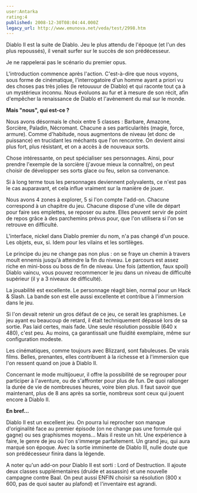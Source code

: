 ```yaml
---
user:Antarka
rating:4
published: 2008-12-30T08:04:44.000Z
legacy_url: http://www.emunova.net/veda/test/2998.htm
---
```

Diablo II est la suite de Diablo. Jeu le plus attendu de l'époque (et l'un des plus repoussés), il venait surfer sur le succès de son prédécesseur.  

  

Je ne rappelerai pas le scénario du premier opus.  

  

L'introduction commence après l'action. C'est-à-dire que nous voyons, sous forme de cinématique, l'interrogatoire d'un homme ayant a priori vu des choses pas très jolies (le retouuuur de Diablo) et qui raconte tout ça à un mystérieux inconnu. Nous évoluons au fur et à mesure de son récit, afin d'empêcher la renaissance de Diablo et l'avènement du mal sur le monde.  

  

  

**Mais "nous", qui est-ce ?**  

  

Nous avons désormais le choix entre 5 classes : Barbare, Amazone, Sorcière, Paladin, Nécromant. Chacune a ses particularités (magie, force, armure). Comme d'habitude, nous augmentons de niveau (et donc de puissance) en trucidant les méchants que l'on rencontre. On devient ainsi plus fort, plus résistant, et on a accès à de nouveaux sorts.  

  

Chose intéressante, on peut spécialiser ses personnages. Ainsi, pour prendre l'exemple de la sorcière (j'avoue mieux la connaître), on peut choisir de développer ses sorts glace ou feu, selon sa convenance.  

Si à long terme tous les personnages deviennent polyvalents, ce n'est pas le cas auparavant, et cela influe vraiment sur la manière de jouer.  

  

Nous avons 4 zones à explorer, 5 si l'on compte l'add-on. Chacune correspond à un chapitre du jeu. Chacune dispose d'une ville de départ pour faire ses emplettes, se reposer ou autre. Elles peuvent servir de point de repos grâce à des parchemins prévus pour, que l'on utilisera si l'on se retrouve en difficulté.  

  

L'interface, nickel dans Diablo premier du nom, n'a pas changé d'un pouce. Les objets, eux, si. Idem pour les vilains et les sortilèges.  

  

Le principe du jeu ne change pas non plus : on se fraye un chemin à travers moult ennemis jusqu'à atteindre la fin du niveau. Le parcours est assez riche en mini-boss ou boss de fin de niveau. Une fois (attention, faux spoil) Diablo vaincu, vous pouvez recommencer le jeu dans un niveau de difficulté supérieur (il y a 3 niveaux de difficulté).  

  

  

La jouabilité est excellente. Le personnage réagit bien, normal pour un Hack & Slash. La bande son est elle aussi excellente et contribue à l'immersion dans le jeu.  

  

Si l'on devait retenir un gros défaut de ce jeu, ce serait les graphismes. Le jeu ayant eu beaucoup de retard, il était techniquement dépassé lors de sa sortie. Pas laid certes, mais fade. Une seule résolution possible (640 x 480), c'est peu. Au moins, ça garantissait une fluidité exemplaire, même sur configuration modeste.  

  

Les cinématiques, comme toujours avec Blizzard, sont fabuleuses. De vrais films. Belles, prenantes, elles contribuent à la richesse et à l'immersion que l'on ressent quand on joue à Diablo II.  

  

Concernant le mode multijoueur, il offre la possibilité de se regrouper pour participer à l'aventure, ou de s'affronter pour plus de fun. De quoi rallonger la durée de vie de nombreuses heures, voire bien plus. Il faut savoir que maintenant, plus de 8 ans après sa sortie, nombreux sont ceux qui jouent encore à Diablo II.  

  

  

**En bref...**  

  

Diablo II est un excellent jeu. On pourra lui reprocher son manque d'originalité face au premier épisode (on ne change pas une formule qui gagne) ou ses graphismes moyens... Mais il reste un hit. Une expérience à faire, le genre de jeu où l'on s'immerge parfaitement. Un grand jeu, qui aura marqué son époque. Avec la sortie imminente de Diablo III, nulle doute que son prédécesseur finira dans la légende.  

  

  

  

A noter qu'un add-on pour Diablo II est sorti : Lord of Destruction. Il ajoute deux classes supplémentaires (druide et assassin) et une nouvelle campagne contre Baal. On peut aussi ENFIN choisir sa résolution (800 x 600, pas de quoi sauter au plafond) et l'inventaire est agrandi.